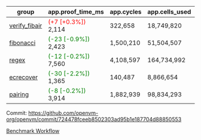 | group | app.proof_time_ms | app.cycles | app.cells_used | leaf.proof_time_ms | leaf.cycles | leaf.cells_used |
| -- | -- | -- | -- | -- | -- | -- |
| [verify_fibair](https://github.com/openvm-org/openvm/blob/benchmark-results/benchmarks-pr/2003/verify_fibair-724478fceeb8502303ad95b1e187704d88850553.md) |<span style='color: red'>(+7 [+0.3%])</span> 2,114 |  322,658 |  18,749,820 |- | - | - |
| [fibonacci](https://github.com/openvm-org/openvm/blob/benchmark-results/benchmarks-pr/2003/fibonacci-724478fceeb8502303ad95b1e187704d88850553.md) |<span style='color: green'>(-23 [-0.9%])</span> 2,423 |  1,500,210 |  51,504,507 |- | - | - |
| [regex](https://github.com/openvm-org/openvm/blob/benchmark-results/benchmarks-pr/2003/regex-724478fceeb8502303ad95b1e187704d88850553.md) |<span style='color: green'>(-12 [-0.2%])</span> 7,560 |  4,108,597 |  164,734,992 |- | - | - |
| [ecrecover](https://github.com/openvm-org/openvm/blob/benchmark-results/benchmarks-pr/2003/ecrecover-724478fceeb8502303ad95b1e187704d88850553.md) |<span style='color: green'>(-30 [-2.2%])</span> 1,365 |  140,487 |  8,866,654 |- | - | - |
| [pairing](https://github.com/openvm-org/openvm/blob/benchmark-results/benchmarks-pr/2003/pairing-724478fceeb8502303ad95b1e187704d88850553.md) |<span style='color: green'>(-8 [-0.2%])</span> 3,914 |  1,882,939 |  98,834,293 |- | - | - |


Commit: https://github.com/openvm-org/openvm/commit/724478fceeb8502303ad95b1e187704d88850553

[Benchmark Workflow](https://github.com/openvm-org/openvm/actions/runs/17083301339)
